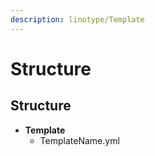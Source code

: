 ```yaml
---
description: linotype/Template
---
```


# Structure

## Structure

* **Template**
  * TemplateName.yml



